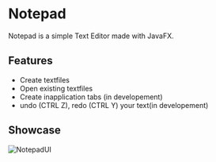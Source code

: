 # Notepad
Notepad is a simple Text Editor made with JavaFX.

## Features
* Create textfiles
* Open existing textfiles
* Create inapplication tabs (in developement)
* undo (CTRL Z), redo (CTRL Y) your text(in developement)


## Showcase
![NotepadUI](https://github.com/KirishanthRajaraj/Notepad.git/blob/master/UI.png"UI")

